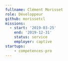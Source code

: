 ```yaml
---
fullname: Clément Morisset
role: Développeur
github: morissetcl
missions:
  - start: '2019-03-25'
    end: '2019-12-31'
    status: service
    employer: captive
startups:
    - competences-pro
---
```

